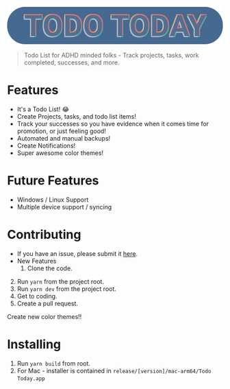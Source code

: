 ![alt text](./readme/logo.png "Logo")

> Todo List for ADHD minded folks - Track projects, tasks, work completed, successes, and more.

# Features

- It's a Todo List! 😂
- Create Projects, tasks, and todo list items!
- Track your successes so you have evidence when it comes time for promotion, or just feeling good!
- Automated and manual backups!
- Create Notifications!
- Super awesome color themes!

# Future Features

- Windows / Linux Support
- Multiple device support / syncing

# Contributing

- If you have an issue, please submit it [here](https://github.com/TravisBumgarner/todotoday/issues).
- New Features
  1. Clone the code.
2. Run `yarn` from the project root.
  3. Run `yarn dev` from the project root.
  4. Get to coding.
  5. Create a pull request.

Create new color themes!!

# Installing

1. Run `yarn build` from root.
2. For Mac - installer is contained in `release/[version]/mac-arm64/Todo Today.app`
